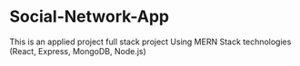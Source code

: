 # Social-Network-App
This is an applied project full stack project Using MERN Stack technologies (React, Express, MongoDB, Node.js) 
